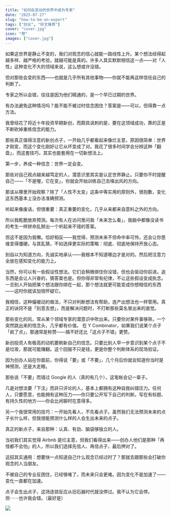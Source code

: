 ```yaml
---
title: "如何在变动的世界中成为专家"
date: "2025-07-27"
slug: "how-to-be-an-expert"
tags: ["创业", "好文推荐"]
cover: "cover.jpg"
icon: "😎"
images: ["cover.jpg"]
---
```

如果这世界是静止不变的，我们对观念的信心就能一路线性上升。某个想法经得起越多样、越严格的考验，就越可能是真的。许多人其实默默相信这一点——对「人性」这种变化不大的领域来说，这么想或许没错。



但对那些会变的东西——也就是几乎所有其他事物——你就不能再这样信任自己的判断了。



专家之所以会错，往往是因为他们精通的，是一个早已过期的世界。



有办法避免这种情况吗？能不能不被过时信念困住？答案是——可以，但得靠一点方法。



我曾经花了将近十年投资早期新创，而颇具讽刺的是，要在这领域成功，靠的正是不断砍掉重练信念的能力。



那些真正值得注意的新创点子，一开始几乎都看起来像烂主意，原因很简单：世界才刚变，而这个变化刚好让它从坏变成了对。我花了很多时间学会分辨这种「翻盘」，而这套技巧，其实也能套用在一切新想法上。



第一步，养成一种信念：世界一定会变。



那些对自己观点越来越笃定的人，潜意识里其实是认定世界静止。只要你不时提醒自己——「不是喔，它在变」，你就会开始训练自己去嗅出风的方向。



那该从哪里开始观察？除了「人性不太变」这条中等实用的原则外，很抱歉，变化这东西基本上没办法准确预测。



听起来像废话，但很重要：真正重要的变化，几乎从来都来自意料之外的方向。



所以我乾脆放弃预测。每次有人在访问里问我「未来怎么看」，我脑中都像没读书的考生一样拼命乱掰出一个听起来不错的答案。



但这不是因为我懒。恰好相反——我觉得，预测未来不但命中率可怜，还会让你思维变得僵硬。与其乱猜，不如选择更实际的策略：彻底、彻底地保持开放心态。



别自以为知道方向，先诚实地承认——我根本不知道哪边才是对的。然后把注意力全放在感知变化的能力上。



当然，你可以有一些假设性想法。它们会稍微绑住你没错，但也会驱动你前进。追东西是会让人兴奋的，猜答案也是。但你得非常有纪律，不让这些假设变成执念。
一旦别人开始把某个想法跟你绑在一起，那个想法就更可能变成你想相信的东西——这时你就该加倍怀疑它。



我相信，这种偏被动的做法，不只对判断想法有帮助，连产出想法也一样管用。真正的诀窍不是「刻意去想」，而是解决问题时，不打断那些莫名冒出来的直觉。



那些变化的风，常从某个领域专家的潜意识中吹出来。只要你对某件事够熟，一个突然跳出来的怪念头，几乎都有价值。
在 Y Combinator，如果我们说某个点子「疯了点」，那通常是称赞——搞不好还比「这点子不错」更赞。



新创投资人有极高的动机要刷新自己的信念。只要比别人早一步意识到某个点子不是垃圾，那就可能赚翻。这个回报不只是钱，更是你整个判断体系的现场验证。



因为创办人站在你面前，你得说「要」或「不要」，几个月后你就会知道你当时是神预测，还是大走眼。



那些说「不要」而错过 Google 的人（真的有几个），这笔帐会记一辈子。



凡是对想法要「下注」而非只评论的人，基本上都拥有这种自我纠错压力。任何人，只要愿意，也能拥有这种压力——你只要公开写下自己的判断。写在有标题、有持久性的地方——你会比闲聊时在意得多。



另一个我很常用的技巧：一开始先看人，不先看点子。虽然我们无法预测未来的点子长什么样，但我很能预测什么样的人会生出未来的点子。



真正的新点子，来自那种：认真、有劲、脑袋够独立的人。



当初我们其实觉得 Airbnb 是烂主意，但我们看得出来——创办人他们是那种「再怪都不会怕」的人，所以我们选择先信人、再信点子，最后押对了。



这招其实通用：想要快一点知道自己什么观念已经过时了？那就去跟那些会打破你观念的人当朋友。



不被自己的专业反困住，已经够难了，而未来只会更难。因为变化不是加速了——变化一直都在加速。



点子会生出点子，这场连锁反应从旧石器时代就没停过。我不认为它会停。
但⋯⋯也许我会错。（最好是）




![](https://prod-files-secure.s3.us-west-2.amazonaws.com/112d0858-5090-4d34-a606-b75eb8d65fd2/46476355-9cf3-4e99-9b7a-3531bc426380/1000202064.png?X-Amz-Algorithm=AWS4-HMAC-SHA256&X-Amz-Content-Sha256=UNSIGNED-PAYLOAD&X-Amz-Credential=ASIAZI2LB466QB5NSOO4%2F20250903%2Fus-west-2%2Fs3%2Faws4_request&X-Amz-Date=20250903T085156Z&X-Amz-Expires=3600&X-Amz-Security-Token=IQoJb3JpZ2luX2VjENj%2F%2F%2F%2F%2F%2F%2F%2F%2F%2FwEaCXVzLXdlc3QtMiJHMEUCIQCDX3%2FQzNePtZ18oRVDKHcnJ8Asw%2F7EFQ1n5aHGforF%2FwIgZmmAxmm4RiAWXm%2BqgSGo69HAZfHwBbBfMSkfivAOLLIq%2FwMIQRAAGgw2Mzc0MjMxODM4MDUiDKRSHjJ4QjogjpjV9CrcA0M58z5WvhF5EELb4IQKm2Utdy8IToLMdw0tV5faLPZiaKhVti3blDs%2Fkbd%2F93ncjDwJDewWw%2F%2FSLvcZWPj5eBOO70l1A7jGDitgfT3sD2%2BXAydC%2Bb8tAIqv8W4ucV4NCf%2FsH7c3E5DaSo3zb4F3gqXPB1nEcOWhoBlDfJP7vXSqYSU29La4Ht1K36XkayHSaGkFRs7J2cBc06dcwQbj1l4jIzHl9qzZi0aHhzVuxfEJPprSETur8YbLoqAtBjod7aSi%2FuGcEkG7JEp8i6EtijL0EP9bSTvROThmFBI26fv35fTQfn43SMT04ZCWxho8XTIJk7H17uFl19BPT8ZLRELvvTNOpfADrsOkKuwtqg6w7y8tzPlDIs892qHjTlohxDGjROf%2FbD99TCkSI9nKXOBNqO%2Fz7vx0sBFY62QIy4AIztnKT3VvzE%2BQidvl7oz3N3Qmw%2FQMG%2F0tnHFrHheAoI5rZ0vaHm%2BQ8mg9oTZI6aEwp6fm3DJl02HQe9CoV%2Bz7rToWEVkpsymncUmF0Qh55xB4vLt0CZP3SJXaHUmplFKRInBdeTwpN0XQMu0%2ByClsi1uu7mtH96nyixGJZcJN1eyuBR877CiQXQ9vYHxM9%2BnmcblMox5lIXoe4cdMMIXh38UGOqUBgPHomke%2FEIdrgMcjck6%2Fy4%2FmqpOB7XTDRlV%2FttGCUdb0MVn4J1bn8dxds0EBNZi6sHNuCHTUbooZjEkXpR%2FXLvH%2BeXAI4YoAIkQq%2FoCvQx8Oj%2FmKH2MNZovmpD49e0j%2Blnm6UusFEu%2BRPQCS6OjqqEJ2qYhnB9Z0WLHY0c8KbpjMhMzLpAf3kKJyImPACiT9k1b0VaqcPBH7TRvH4wWykT97nszq&X-Amz-Signature=821a4208387f0c28b64ff2eda8f7504791941ca6089eaab3f1913de3ae63b38f&X-Amz-SignedHeaders=host&x-amz-checksum-mode=ENABLED&x-id=GetObject)

